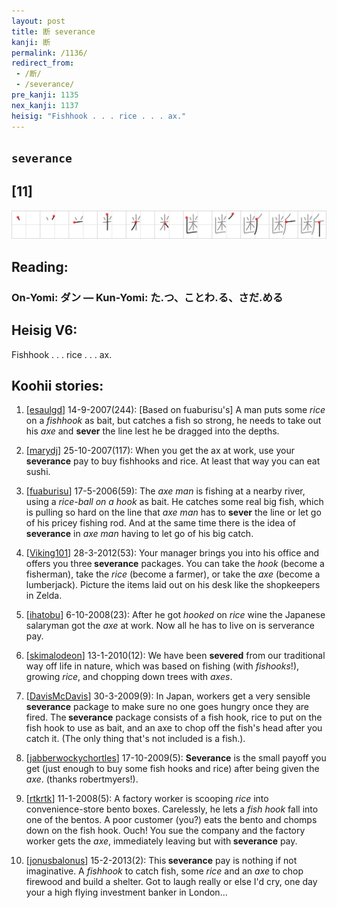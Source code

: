 ```yaml
---
layout: post
title: 断 severance
kanji: 断
permalink: /1136/
redirect_from:
 - /断/
 - /severance/
pre_kanji: 1135
nex_kanji: 1137
heisig: "Fishhook . . . rice . . . ax."
---
```


## `severance`

## [11]

<div class="stroke"><img src="../images/E696AD.png" /></div>

## Reading:

### On-Yomi: ダン &mdash; Kun-Yomi: た.つ、ことわ.る、さだ.める

## Heisig V6:

Fishhook . . . rice . . . ax.

## Koohii stories:

1) [<a href="http://kanji.koohii.com/profile/esaulgd">esaulgd</a>] 14-9-2007(244): [Based on fuaburisu&#039;s] A man puts some <em>rice</em> on a <em>fishhook</em> as bait, but catches a fish so strong, he needs to take out his <em>axe</em> and <strong>sever</strong> the line lest he be dragged into the depths.

2) [<a href="http://kanji.koohii.com/profile/marydj">marydj</a>] 25-10-2007(117): When you get the ax at work, use your<strong> severance</strong> pay to buy fishhooks and rice. At least that way you can eat sushi.

3) [<a href="http://kanji.koohii.com/profile/fuaburisu">fuaburisu</a>] 17-5-2006(59): The <em>axe man</em> is fishing at a nearby river, using a <em>rice-ball on a hook</em> as bait. He catches some real big fish, which is pulling so hard on the line that <em>axe man</em> has to <strong>sever</strong> the line or let go of his pricey fishing rod. And at the same time there is the idea of<strong> severance</strong> in <em>axe man</em> having to let go of his big catch.

4) [<a href="http://kanji.koohii.com/profile/Viking101">Viking101</a>] 28-3-2012(53): Your manager brings you into his office and offers you three<strong> severance</strong> packages. You can take the <em>hook</em> (become a fisherman), take the <em>rice</em> (become a farmer), or take the <em>axe</em> (become a lumberjack). Picture the items laid out on his desk like the shopkeepers in Zelda.

5) [<a href="http://kanji.koohii.com/profile/ihatobu">ihatobu</a>] 6-10-2008(23): After he got <em>hooked</em> on <em>rice</em> wine the Japanese salaryman got the <em>axe</em> at work. Now all he has to live on is serverance pay.

6) [<a href="http://kanji.koohii.com/profile/skimalodeon">skimalodeon</a>] 13-1-2010(12): We have been <strong>severed</strong> from our traditional way off life in nature, which was based on fishing (with <em>fishooks</em>!), growing <em>rice</em>, and chopping down trees with <em>axes</em>.

7) [<a href="http://kanji.koohii.com/profile/DavisMcDavis">DavisMcDavis</a>] 30-3-2009(9): In Japan, workers get a very sensible<strong> severance</strong> package to make sure no one goes hungry once they are fired. The<strong> severance</strong> package consists of a fish hook, rice to put on the fish hook to use as bait, and an axe to chop off the fish&#039;s head after you catch it. (The only thing that&#039;s not included is a fish.).

8) [<a href="http://kanji.koohii.com/profile/jabberwockychortles">jabberwockychortles</a>] 17-10-2009(5): <strong>Severance</strong> is the small payoff you get (just enough to buy some fish hooks and rice) after being given the <em>axe</em>. (thanks robertmyers!).

9) [<a href="http://kanji.koohii.com/profile/rtkrtk">rtkrtk</a>] 11-1-2008(5): A factory worker is scooping <em>rice</em> into convenience-store bento boxes. Carelessly, he lets a <em>fish hook</em> fall into one of the bentos. A poor customer (you?) eats the bento and chomps down on the fish hook. Ouch! You sue the company and the factory worker gets the <em>axe</em>, immediately leaving but with<strong> severance</strong> pay.

10) [<a href="http://kanji.koohii.com/profile/jonusbalonus">jonusbalonus</a>] 15-2-2013(2): This<strong> severance</strong> pay is nothing if not imaginative. A <em>fishhook</em> to catch fish, some <em>rice</em> and an <em>axe</em> to chop firewood and build a shelter. Got to laugh really or else I&#039;d cry, one day your a high flying investment banker in London...
